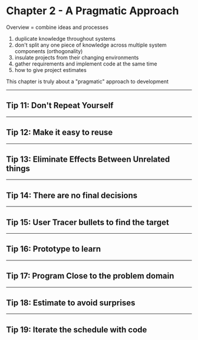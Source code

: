 # Chapter 2 - A Pragmatic Approach

Overview = combine ideas and processes

1. duplicate knowledge throughout systems
2. don't split any one piece of knowledge across multiple system components (orthogonality)
3. insulate projects from their changing environments
4. gather requirements and implement code at the same time
5. how to give project estimates

This chapter is truly about a "pragmatic" approach to development

---

## Tip 11: Don't Repeat Yourself

---

## Tip 12: Make it easy to reuse

---

## Tip 13: Eliminate Effects Between Unrelated things

---

## Tip 14: There are no final decisions

---

## Tip 15: User Tracer bullets to find the target

---

## Tip 16: Prototype to learn

---

## Tip 17: Program Close to the problem domain

---

## Tip 18: Estimate to avoid surprises

---

## Tip 19: Iterate the schedule with code
